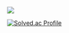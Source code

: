 <div>
  

  <a href="https://hits.seeyoufarm.com"><img src="https://hits.seeyoufarm.com/api/count/incr/badge.svg?url=https%3A%2F%2Fgithub.com%2Ffkrdnjs&count_bg=%23883DC8&title_bg=%23555555&icon=&icon_color=%23E7E7E7&title=hits&edge_flat=false"/></a>
  
  [![Solved.ac Profile](http://mazassumnida.wtf/api/v2/generate_badge?boj=rakwon1617)](https://solved.ac/rakwon1617/)

</div>

